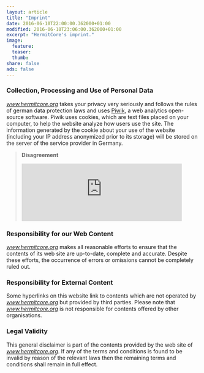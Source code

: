 ```yaml
---
layout: article
title: "Imprint"
date: 2016-06-10T22:00:00.362000+01:00
modified: 2016-06-10T23:06:00.362000+01:00
excerpt: "HermitCore's imprint."
image:
  feature:
  teaser:
  thumb:
share: false
ads: false
---
```


### Collection, Processing and Use of Personal Data

*www.hermitcore.org* takes your privacy very seriously and follows the rules of german data protection laws and uses [Piwik](http://piwik.org/), a web analytics open-source software.
Piwik uses cookies, which are text files placed on your computer, to help the website analyze how users use the site.
The information generated by the cookie about your use of the website (including your IP address anonymized prior to its storage) will be stored on the server of the service provider in Germany.

> **Disagreement**
> <iframe width="90%" height="150" frameborder="yes" src="https://piwik.lankes.org/index.php?module=CoreAdminHome&amp;action=optOut&amp;language=en"></iframe>

### Responsibility for our Web Content

*www.hermitcore.org* makes all reasonable efforts to ensure that the contents of its web site are up-to-date, complete and accurate.
Despite these efforts, the occurrence of errors or omissions cannot be completely ruled out.

### Responsibility for External Content

Some hyperlinks on this website link to contents which are not operated by *www.hermitcore.org* but provided by third parties.
Please note that *www.hermitcore.org* is not responsible for contents offered by other organisations.

### Legal Validity

This general disclaimer is part of the contents provided by the web site of *www.hermitcore.org*.
If any of the terms and conditions is found to be invalid by reason of the relevant laws then the remaining terms and conditions shall remain in full effect.
